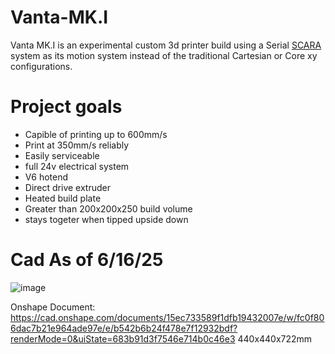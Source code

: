 # Vanta-MK.I
Vanta MK.I is an experimental custom 3d printer build using a Serial [SCARA](https://en.wikipedia.org/wiki/SCARA) system as its motion system instead of the traditional Cartesian or Core xy configurations.

# Project goals
- Capible of printing up to 600mm/s
- Print at 350mm/s reliably
- Easily serviceable
- full 24v electrical system
- V6 hotend
- Direct drive extruder
- Heated build plate
- Greater than 200x200x250 build volume
- stays togeter when tipped upside down


# Cad As of 6/16/25 

![image](https://github.com/user-attachments/assets/eae2432d-e642-4f4f-9518-c68cdf6d67cf)

Onshape Document: https://cad.onshape.com/documents/15ec733589f1dfb19432007e/w/fc0f806dac7b21e964ade97e/e/b542b6b24f478e7f12932bdf?renderMode=0&uiState=683b91d3f7546e714b0c46e3
440x440x722mm
